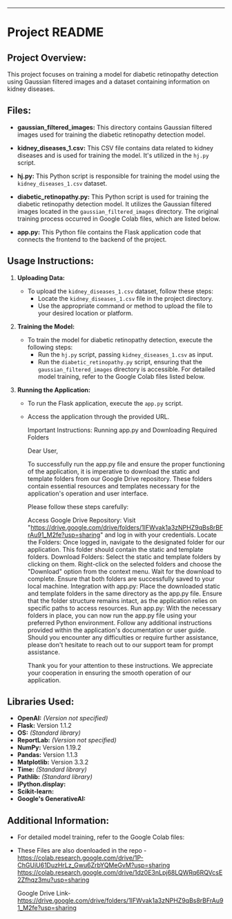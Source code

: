 
---

# Project README

## Project Overview:

This project focuses on training a model for diabetic retinopathy detection using Gaussian filtered images and a dataset containing information on kidney diseases.

## Files:

- **gaussian_filtered_images:** This directory contains Gaussian filtered images used for training the diabetic retinopathy detection model.

- **kidney_diseases_1.csv:** This CSV file contains data related to kidney diseases and is used for training the model. It's utilized in the `hj.py` script.

- **hj.py:** This Python script is responsible for training the model using the `kidney_diseases_1.csv` dataset.

- **diabetic_retinopathy.py:** This Python script is used for training the diabetic retinopathy detection model. It utilizes the Gaussian filtered images located in the `gaussian_filtered_images` directory. The original training process occurred in Google Colab files, which are listed below.

- **app.py:** This Python file contains the Flask application code that connects the frontend to the backend of the project.

## Usage Instructions:

1. **Uploading Data:**
   - To upload the `kidney_diseases_1.csv` dataset, follow these steps:
     - Locate the `kidney_diseases_1.csv` file in the project directory.
     - Use the appropriate command or method to upload the file to your desired location or platform.

2. **Training the Model:**
   - To train the model for diabetic retinopathy detection, execute the following steps:
     - Run the `hj.py` script, passing `kidney_diseases_1.csv` as input.
     - Run the `diabetic_retinopathy.py` script, ensuring that the `gaussian_filtered_images` directory is accessible. For detailed model training, refer to the Google Colab files listed below.

3. **Running the Application:**
   - To run the Flask application, execute the `app.py` script.
   - Access the application through the provided URL.
  
     Important Instructions: Running app.py and Downloading Required Folders

      Dear User,
      
      To successfully run the app.py file and ensure the proper functioning of the application, it is imperative to download the static and template folders from our Google Drive repository. These folders contain essential resources and templates necessary for the             application's operation and user interface.
      
      Please follow these steps carefully:
      
      Access Google Drive Repository:
      Visit "https://drive.google.com/drive/folders/1IFWvak1a3zNPHZ9qBs8rBFrAu91_M2fe?usp=sharing" and log in with your credentials.
      Locate the Folders:
      Once logged in, navigate to the designated folder for our application. This folder should contain the static and template folders.
      Download Folders:
      Select the static and template folders by clicking on them.
      Right-click on the selected folders and choose the "Download" option from the context menu.
      Wait for the download to complete. Ensure that both folders are successfully saved to your local machine.
      Integration with app.py:
      Place the downloaded static and template folders in the same directory as the app.py file.
      Ensure that the folder structure remains intact, as the application relies on specific paths to access resources.
      Run app.py:
      With the necessary folders in place, you can now run the app.py file using your preferred Python environment.
      Follow any additional instructions provided within the application's documentation or user guide.
      Should you encounter any difficulties or require further assistance, please don't hesitate to reach out to our support team for prompt assistance.
      
      Thank you for your attention to these instructions. We appreciate your cooperation in ensuring the smooth operation of our application.

      

## Libraries Used:

- **OpenAI:** *(Version not specified)*
- **Flask:** Version 1.1.2
- **OS:** *(Standard library)*
- **ReportLab:** *(Version not specified)*
- **NumPy:** Version 1.19.2
- **Pandas:** Version 1.1.3
- **Matplotlib:** Version 3.3.2
- **Time:** *(Standard library)*
- **Pathlib:** *(Standard library)*
- **IPython.display:** 
- **Scikit-learn:** 
- **Google's GenerativeAI:** 

## Additional Information:

- For detailed model training, refer to the Google Colab files:
- These Files are also doenloaded in the repo
  -https://colab.research.google.com/drive/1P-ChGUiU61DuzHrLz_Gwu6ZrbYQMeGvM?usp=sharing
  https://colab.research.google.com/drive/1dz0E3nLpj68LQWRq6RQVcsE2Zfhqz3mu?usp=sharing

  Google Drive Link-https://drive.google.com/drive/folders/1IFWvak1a3zNPHZ9qBs8rBFrAu91_M2fe?usp=sharing


  



